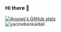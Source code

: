 ### Hi there 👋
[![Anurag's GitHub stats](https://github-readme-stats.vercel.app/api?username=yacinebenkaidali&show_icons=true&theme=radical&count_private=true&role=OWNER,ORGANIZATION_MEMBER,COLLABORATOR)](https://github.com/anuraghazra/github-readme-stats)\
<img align="center" src="https://github-readme-streak-stats.herokuapp.com/?user=yacinebenkaidali&&theme=dark" alt="yacinebenkaidali" />
